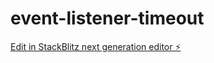 # event-listener-timeout

[Edit in StackBlitz next generation editor ⚡️](https://stackblitz.com/~/github.com/o-az/event-listener-timeout)